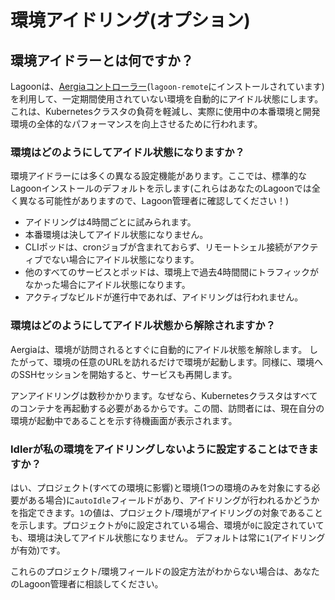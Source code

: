 # 環境アイドリング(オプション)

## 環境アイドラーとは何ですか？

Lagoonは、[Aergiaコントローラー](https://github.com/uselagoon/aergia-controller)(`lagoon-remote`にインストールされています)を利用して、一定期間使用されていない環境を自動的にアイドル状態にします。これは、Kubernetesクラスタの負荷を軽減し、実際に使用中の本番環境と開発環境の全体的なパフォーマンスを向上させるために行われます。

### 環境はどのようにしてアイドル状態になりますか？

環境アイドラーには多くの異なる設定機能があります。ここでは、標準的なLagoonインストールのデフォルトを示します(これらはあなたのLagoonでは全く異なる可能性がありますので、Lagoon管理者に確認してください！)

* アイドリングは4時間ごとに試みられます。
* 本番環境は決してアイドル状態になりません。
* CLIポッドは、cronジョブが含まれておらず、リモートシェル接続がアクティブでない場合にアイドル状態になります。
* 他のすべてのサービスとポッドは、環境上で過去4時間間にトラフィックがなかった場合にアイドル状態になります。
* アクティブなビルドが進行中であれば、アイドリングは行われません。

### 環境はどのようにしてアイドル状態から解除されますか？

Aergiaは、環境が訪問されるとすぐに自動的にアイドル状態を解除します。 したがって、環境の任意のURLを訪れるだけで環境が起動します。同様に、環境へのSSHセッションを開始すると、サービスも再開します。

アンアイドリングは数秒かかります。なぜなら、Kubernetesクラスタはすべてのコンテナを再起動する必要があるからです。この間、訪問者には、現在自分の環境が起動中であることを示す待機画面が表示されます。

### Idlerが私の環境をアイドリングしないように設定することはできますか？

はい、プロジェクト(すべての環境に影響)と環境(1つの環境のみを対象にする必要がある場合)に`autoIdle`フィールドがあり、アイドリングが行われるかどうかを指定できます。`1`の値は、プロジェクト/環境がアイドリングの対象であることを示します。プロジェクトが`0`に設定されている場合、環境が`0`に設定されていても、環境は決してアイドル状態になりません。
デフォルトは常に`1`(アイドリングが有効)です。

これらのプロジェクト/環境フィールドの設定方法がわからない場合は、あなたのLagoon管理者に相談してください。
